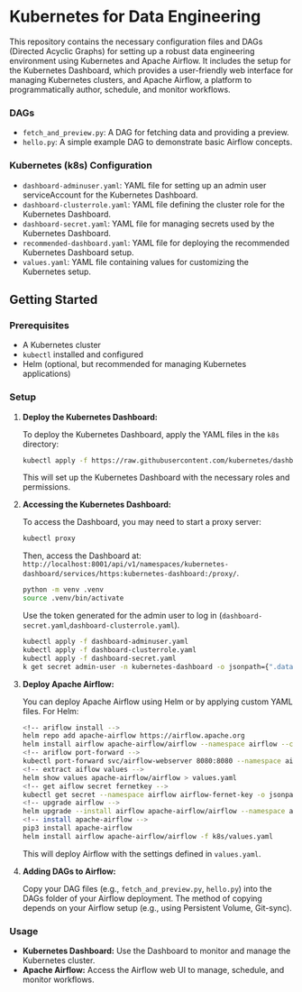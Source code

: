 # Kubernetes for Data Engineering

This repository contains the necessary configuration files and DAGs (Directed Acyclic Graphs) for setting up a robust data engineering environment using Kubernetes and Apache Airflow. It includes the setup for the Kubernetes Dashboard, which provides a user-friendly web interface for managing Kubernetes clusters, and Apache Airflow, a platform to programmatically author, schedule, and monitor workflows.

### DAGs

- `fetch_and_preview.py`: A DAG for fetching data and providing a preview.
- `hello.py`: A simple example DAG to demonstrate basic Airflow concepts.

### Kubernetes (k8s) Configuration

- `dashboard-adminuser.yaml`: YAML file for setting up an admin user serviceAccount for the Kubernetes Dashboard.
- `dashboard-clusterrole.yaml`: YAML file defining the cluster role for the Kubernetes Dashboard.
- `dashboard-secret.yaml`: YAML file for managing secrets used by the Kubernetes Dashboard.
- `recommended-dashboard.yaml`: YAML file for deploying the recommended Kubernetes Dashboard setup.
- `values.yaml`: YAML file containing values for customizing the Kubernetes setup.

## Getting Started

### Prerequisites

- A Kubernetes cluster
- `kubectl` installed and configured
- Helm (optional, but recommended for managing Kubernetes applications)

### Setup

1. **Deploy the Kubernetes Dashboard:**

   To deploy the Kubernetes Dashboard, apply the YAML files in the `k8s` directory:

   ```bash
   kubectl apply -f https://raw.githubusercontent.com/kubernetes/dashboard/v2.7.0/aio/deploy/recommended.yaml
   ```

   This will set up the Kubernetes Dashboard with the necessary roles and permissions.

2. **Accessing the Kubernetes Dashboard:**

   To access the Dashboard, you may need to start a proxy server:

   ```bash
   kubectl proxy
   ```

   Then, access the Dashboard at: `http://localhost:8001/api/v1/namespaces/kubernetes-dashboard/services/https:kubernetes-dashboard:/proxy/`.

   ```bash
   python -m venv .venv
   source .venv/bin/activate
   ```

   Use the token generated for the admin user to log in (`dashboard-secret.yaml`,`dashboard-clusterrole.yaml`).

   ```bash
   kubectl apply -f dashboard-adminuser.yaml
   kubectl apply -f dashboard-clusterrole.yaml 
   kubectl apply -f dashboard-secret.yaml  
   k get secret admin-user -n kubernetes-dashboard -o jsonpath={".data.token"} | base64 -d
   ```

3. **Deploy Apache Airflow:**

   You can deploy Apache Airflow using Helm or by applying custom YAML files. For Helm:

   ```bash
   <!-- ariflow install -->
   helm repo add apache-airflow https://airflow.apache.org
   helm install airflow apache-airflow/airflow --namespace airflow --create-namespace --debug
   <!-- ariflow port-forward -->
   kubectl port-forward svc/airflow-webserver 8080:8080 --namespace airflow (default id/pw : admin / admin)
   <!-- extract aiflow values -->
   helm show values apache-airflow/airflow > values.yaml
   <!-- get aiflow secret fernetkey -->
   kubectl get secret --namespace airflow airflow-fernet-key -o jsonpath="{.data.fernet-key}" | base64 --decode
   <!-- upgrade airflow -->
   helm upgrade --install airflow apache-airflow/airflow --namespace airflow --create-namespace -f k8s/values.yaml
   <!-- install apache-airflow -->
   pip3 install apache-airflow
   helm install airflow apache-airflow/airflow -f k8s/values.yaml
   ```

   This will deploy Airflow with the settings defined in `values.yaml`.

4. **Adding DAGs to Airflow:**

   Copy your DAG files (e.g., `fetch_and_preview.py`, `hello.py`) into the DAGs folder of your Airflow deployment. The method of copying depends on your Airflow setup (e.g., using Persistent Volume, Git-sync).

### Usage

- **Kubernetes Dashboard:** Use the Dashboard to monitor and manage the Kubernetes cluster.
- **Apache Airflow:** Access the Airflow web UI to manage, schedule, and monitor workflows.
